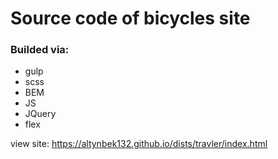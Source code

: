 # Source code of bicycles site
### Builded via:
- gulp
- scss
- BEM
- JS
- JQuery
- flex

view site: https://altynbek132.github.io/dists/travler/index.html
